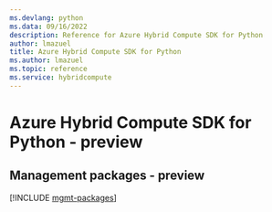 ```yaml
---
ms.devlang: python
ms.data: 09/16/2022
description: Reference for Azure Hybrid Compute SDK for Python
author: lmazuel
title: Azure Hybrid Compute SDK for Python
ms.author: lmazuel
ms.topic: reference
ms.service: hybridcompute
---
```

# Azure Hybrid Compute SDK for Python - preview

## Management packages - preview
[!INCLUDE [mgmt-packages](hybrid-compute-mgmt-index.md)]
